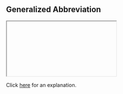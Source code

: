##  Generalized Abbreviation 

<iframe></iframe>

Click [here](Explanation.md) for an explanation.

